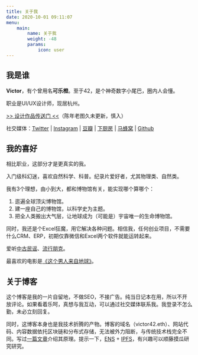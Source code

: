 ```yaml
---
title: 关于我
date: 2020-10-01 09:11:07
menu: 
    main:
        name: 关于我
        weight: -48
        params:
            icon: user
---
```


## 我是谁

**Victor**，有个曾用名**可乐橙**。至于42，是个神奇数字小尾巴，圈内人会懂。

职业是UI/UX设计师，现居杭州。

[>> 设计作品传送门 <<](https://www.behance.net/greenzorro)（陈年老图久未更新，慎入）

社交媒体：[Twitter](https://twitter.com/victor_cheng_42) | [Instagram](https://www.instagram.com/victor_cheng_42/) | [豆瓣](http://www.douban.com/people/greenzorro/) | [下厨房](https://www.xiachufang.com/cook/10348954/) | [马蜂窝](https://www.xiachufang.com/cook/10348954/) | [Github](https://github.com/greenzorro)

## 我的喜好

相比职业，这部分才是更真实的我。

入门级科幻迷，喜欢自然科学、科普。纪录片爱好者，尤其物理类、自然类。

我有3个理想，由小到大，都和博物馆有关，能实现哪个算哪个：
1. 逛遍全球顶尖博物馆。
2. 建一座自己的博物馆，以科学史为主题。
3. 把全人类搬出大气层，让地球成为（可能是）宇宙唯一的生命博物馆。

同时，我还是个Excel狂魔，用它解决各种问题。相信我，任何创业项目，不需要什么CRM、ERP，初期仅靠微信和Excel两个软件就能运转起来。

爱听[中古民谣](https://music.163.com/#/playlist?id=364460491)、[流行朋克](https://music.163.com/#/playlist?id=109312060)。

最喜欢的电影是[《这个男人来自地球》](http://movie.douban.com/subject/2300586/)。

## 关于博客

这个博客是我的一片自留地，不做SEO，不接广告。纯当日记本在用，所以不开放评论。如果看着乐呵，真想与我互动，可以通过社交媒体联系我。我登录不怎么勤，未必立刻回复。

同时，这博客本身也是我技术折腾的产物。博客的域名（victor42.eth）、网站代码、内容数据依托区块链和分布式存储，无法被外力阻断，与传统技术栈完全不同。写过[一篇文章](./post/3608/)介绍其原理。提示一下，[ENS](https://ens.domains/) + [IPFS](https://ipfs.io/)，有兴趣可以顺藤摸瓜研究研究。
